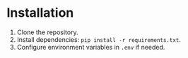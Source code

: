 # Installation
1. Clone the repository.
2. Install dependencies: `pip install -r requirements.txt`.
3. Configure environment variables in `.env` if needed.

